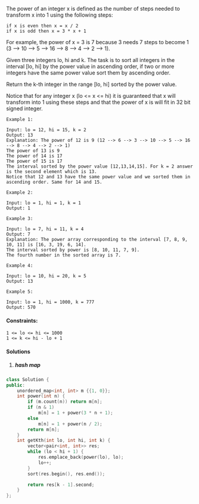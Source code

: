 The power of an integer x is defined as the number of steps needed to transform x into 1 using the following steps:

    if x is even then x = x / 2
    if x is odd then x = 3 * x + 1

For example, the power of x = 3 is 7 because 3 needs 7 steps to become 1 (3 --> 10 --> 5 --> 16 --> 8 --> 4 --> 2 --> 1).

Given three integers lo, hi and k. The task is to sort all integers in the interval [lo, hi] by the power value in ascending order, if two or more integers have the same power value sort them by ascending order.

Return the k-th integer in the range [lo, hi] sorted by the power value.

Notice that for any integer x (lo <= x <= hi) it is guaranteed that x will transform into 1 using these steps and that the power of x is will fit in 32 bit signed integer.

 

```
Example 1:

Input: lo = 12, hi = 15, k = 2
Output: 13
Explanation: The power of 12 is 9 (12 --> 6 --> 3 --> 10 --> 5 --> 16 --> 8 --> 4 --> 2 --> 1)
The power of 13 is 9
The power of 14 is 17
The power of 15 is 17
The interval sorted by the power value [12,13,14,15]. For k = 2 answer is the second element which is 13.
Notice that 12 and 13 have the same power value and we sorted them in ascending order. Same for 14 and 15.

Example 2:

Input: lo = 1, hi = 1, k = 1
Output: 1

Example 3:

Input: lo = 7, hi = 11, k = 4
Output: 7
Explanation: The power array corresponding to the interval [7, 8, 9, 10, 11] is [16, 3, 19, 6, 14].
The interval sorted by power is [8, 10, 11, 7, 9].
The fourth number in the sorted array is 7.

Example 4:

Input: lo = 10, hi = 20, k = 5
Output: 13

Example 5:

Input: lo = 1, hi = 1000, k = 777
Output: 570
```

 

#### Constraints:

    1 <= lo <= hi <= 1000
    1 <= k <= hi - lo + 1

#### Solutions


1. ##### hash map

```cpp
class Solution {
public:
    unordered_map<int, int> m {{1, 0}};
    int power(int n) {
        if (m.count(n)) return m[n];
        if (n & 1)
            m[n] = 1 + power(3 * n + 1);
        else
            m[n] = 1 + power(n / 2);
        return m[n];
    }
    int getKth(int lo, int hi, int k) {
        vector<pair<int, int>> res;
        while (lo < hi + 1) {
            res.emplace_back(power(lo), lo);
            lo++;
        }
        sort(res.begin(), res.end());

        return res[k - 1].second;        
    }
};
```